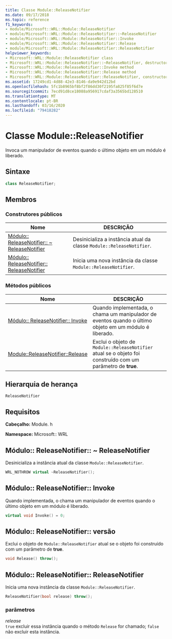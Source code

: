 ```yaml
---
title: Classe Module::ReleaseNotifier
ms.date: 09/17/2018
ms.topic: reference
f1_keywords:
- module/Microsoft::WRL::Module::ReleaseNotifier
- module/Microsoft::WRL::Module::ReleaseNotifier::~ReleaseNotifier
- module/Microsoft::WRL::Module::ReleaseNotifier::Invoke
- module/Microsoft::WRL::Module::ReleaseNotifier::Release
- module/Microsoft::WRL::Module::ReleaseNotifier::ReleaseNotifier
helpviewer_keywords:
- Microsoft::WRL::Module::ReleaseNotifier class
- Microsoft::WRL::Module::ReleaseNotifier::~ReleaseNotifier, destructor
- Microsoft::WRL::Module::ReleaseNotifier::Invoke method
- Microsoft::WRL::Module::ReleaseNotifier::Release method
- Microsoft::WRL::Module::ReleaseNotifier::ReleaseNotifier, constructor
ms.assetid: 17249cd1-4d88-42e3-8146-da9e942d12bd
ms.openlocfilehash: 5fc1b8965bf8bf2f86dd30f2195fa825f85f6d7e
ms.sourcegitcommit: 7ecd91d8ce18088a956917cdaf3a3565bd128510
ms.translationtype: MT
ms.contentlocale: pt-BR
ms.lasthandoff: 03/16/2020
ms.locfileid: "79418282"
---
```

# <a name="modulereleasenotifier-class"></a>Classe Module::ReleaseNotifier

Invoca um manipulador de eventos quando o último objeto em um módulo é liberado.

## <a name="syntax"></a>Sintaxe

```cpp
class ReleaseNotifier;
```

## <a name="members"></a>Membros

### <a name="public-constructors"></a>Construtores públicos

Nome                                                                                | DESCRIÇÃO
----------------------------------------------------------------------------------- | --------------------------------------------------------------------------
[Módulo:: ReleaseNotifier:: ~ ReleaseNotifier](#releasenotifier-tilde-releasenotifier) | Desinicializa a instância atual da classe `Module::ReleaseNotifier`.
[Módulo:: ReleaseNotifier:: ReleaseNotifier](#releasenotifier-releasenotifier)        | Inicia uma nova instância da classe `Module::ReleaseNotifier`.

### <a name="public-methods"></a>Métodos públicos

Nome                                                         | DESCRIÇÃO
------------------------------------------------------------ | --------------------------------------------------------------------------------------------------------------
[Módulo:: ReleaseNotifier:: Invoke](#releasenotifier-invoke)   | Quando implementada, o chama um manipulador de eventos quando o último objeto em um módulo é liberado.
[Module::ReleaseNotifier::Release](#releasenotifier-release) | Exclui o objeto de `Module::ReleaseNotifier` atual se o objeto foi construído com um parâmetro de **true**.

## <a name="inheritance-hierarchy"></a>Hierarquia de herança

`ReleaseNotifier`

## <a name="requirements"></a>Requisitos

**Cabeçalho:** Module. h

**Namespace:** Microsoft:: WRL

## <a name="releasenotifier-tilde-releasenotifier"></a>Módulo:: ReleaseNotifier:: ~ ReleaseNotifier

Desinicializa a instância atual da classe `Module::ReleaseNotifier`.

```cpp
WRL_NOTHROW virtual ~ReleaseNotifier();
```

## <a name="releasenotifier-invoke"></a>Módulo:: ReleaseNotifier:: Invoke

Quando implementada, o chama um manipulador de eventos quando o último objeto em um módulo é liberado.

```cpp
virtual void Invoke() = 0;
```

## <a name="releasenotifier-release"></a>Módulo:: ReleaseNotifier:: versão

Exclui o objeto de `Module::ReleaseNotifier` atual se o objeto foi construído com um parâmetro de **true**.

```cpp
void Release() throw();
```

## <a name="releasenotifier-releasenotifier"></a>Módulo:: ReleaseNotifier:: ReleaseNotifier

Inicia uma nova instância da classe `Module::ReleaseNotifier`.

```cpp
ReleaseNotifier(bool release) throw();
```

### <a name="parameters"></a>parâmetros

*release*<br/>
`true` excluir essa instância quando o método `Release` for chamado; `false` não excluir esta instância.
